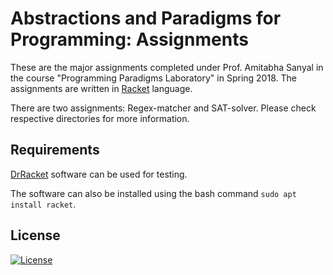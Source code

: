 # Abstractions and Paradigms for Programming: Assignments
These are the major assignments completed under Prof. Amitabha Sanyal in the course "Programming Paradigms Laboratory" in Spring 2018. The assignments are written in [Racket](https://racket-lang.org/) language.

There are two assignments: Regex-matcher and SAT-solver. Please check respective directories for more information.

## Requirements
[DrRacket](https://download.racket-lang.org/) software can be used for testing.

The software can also be installed using the bash command `sudo apt install racket`.

## License
[![License](https://img.shields.io/badge/License-BSD%203--Clause-blue.svg)](https://opensource.org/licenses/BSD-3-Clause)